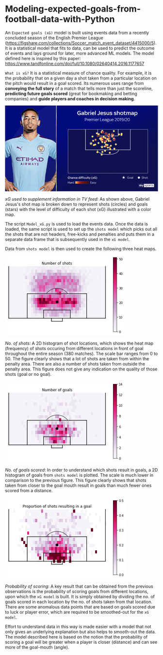 # Modeling-expected-goals-from-football-data-with-Python

An `Expected goals (xG)` model is built using events data from a recently concluded season of the English Premier League (https://figshare.com/collections/Soccer_match_event_dataset/4415000/5). It is a statistical model that fits to data, can be used to predict the outcome of events and lays ground for later, more advanced ML models. The model defined here is inspired by this paper: https://www.tandfonline.com/doi/full/10.1080/02640414.2016.1177657

`What is xG?`
It is a statistical measure of chance quality. For example, it is the probability that on a given day a shot taken from a particular location on the pitch would result in a goal scored. Its numerous uses range from **conveying the full story** of a match that tells more than just the scoreline, **predicting future goals scored** (great for bookmaking and betting companies) and **guide players and coaches in decision making**.

![rawdata](Outputs/xG.png)

*xG used to supplement information in TV feed*: As shown above, Gabriel Jesus's shot map is broken down to represent shots (circles) and goals (stars) with the level of difficulty of each shot (xG) illustrated with a color map. 

The script `Model_xG.py` is used to load the events data. Once the data is loaded, the same script is used to set up the `shots model` which picks out all the shots that are not headers, free-kicks and penalties and puts them in a separate data frame that is subsequently used in the `xG model`. 

Data from `shots model` is then used to create the following three heat maps.

![rawdata](Outputs/Figure_29.png)

*No. of shots*: A 2D histogram of shot locations, which shows the heat map (frequency) of shots occuring from different locations in front of goal throughout the entire season (380 matches). The scale bar ranges from 0 to 50. The figure clearly shows that a lot of shots are taken from within the penalty area. There are also a number of shots taken from outside the penalty area. This figure does not give any indication on the quality of those shots (goal or no goal).  

![rawdata](Outputs/Figure_30.png)

*No. of goals scored*: In order to understand which shots result in goals, a 2D histogram of goals from `shots model` is plotted. The scale is much lower in comparison to the previous figure. This figure clearly shows that shots taken from closer to the goal mouth result in goals than much fewer ones scored from a distance. 

![rawdata](Outputs/Figure_31.png)

*Probability of scoring*: A key result that can be obtained from the previous observations is the probability of scoring goals from different locations, upon which the `xG model` is built. It is simply obtained by dividing the no. of goals scored in each location by the no. of shots taken from that location. There are some anomalous data points that are based on goals scored due to luck or player error, which are required to be smoothed-out for the `xG model`.

Effort to understand data in this way is made easier with a model that not only gives an underlying explanation but also helps to smooth-out the data. The model described here is based on the notion that the probability of scoring a goal will be greater when a player is closer (distance) and can see more of the goal-mouth (angle). 
